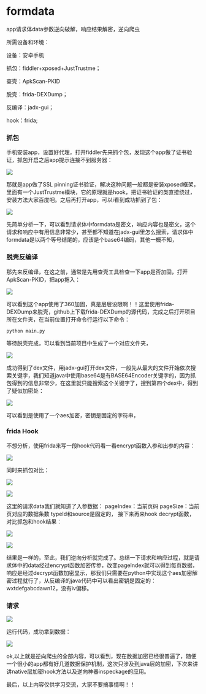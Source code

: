 # formdata
app请求体data参数逆向破解，响应结果解密，逆向爬虫

所需设备和环境：

设备：安卓手机

抓包：fiddler+xposed+JustTrustme；

查壳：ApkScan-PKID

脱壳：frida-DEXDump；

反编译：jadx-gui；

hook：frida;

### 抓包

手机安装app，设置好代理，打开fiddler先来抓个包，发现这个app做了证书验证，抓包开启之后app提示连接不到服务器：

![](https://i.loli.net/2020/08/20/AgnOYzF8TWVJ6Sq.png)

那就是app做了SSL pinning证书验证，解决这种问题一般都是安装xposed框架，里面有一个JustTrustme模块，它的原理就是hook，把证书验证的类直接绕过，安装方法大家百度吧。之后再打开app，可以i看到成功抓到了包：

![](https://i.loli.net/2020/08/18/GPohzN2UL4Bm5kp.png)

先简单分析一下，可以看到请求体中formdata是密文，响应内容也是密文，这个请求和响应中有用信息非常少，甚至都不知道在jadx-gui里怎么搜索，请求体中formdata是以两个等号结尾的，应该是个base64编码，其他一概不知，

### 脱壳反编译

那先来反编译，在这之前，通常是先用查壳工具检查一下app是否加固，打开ApkScan-PKID，把app拖入：

![](https://i.loli.net/2020/08/18/bPN1zjfTka4EGXL.png)

可以看到这个app使用了360加固，真是层层设限啊！！这里使用frida-DEXDump来脱壳，github上下载frida-DEXDump的源代码，完成之后打开项目所在文件夹，在当前位置打开命令行运行以下命令：

```
python main.py
```
等待脱壳完成，可以看到当前项目中生成了一个对应文件夹，

![](https://i.loli.net/2020/08/18/aEgq4Jwp3eiGvz2.png)

成功得到了dex文件，用jadx-gui打开dex文件，一般先从最大的文件开始依次搜索关键字，我们知道java中使用base64是有BASE64Encoder关键字的，因为抓包得到的信息非常少，在这里就只能搜索这个关键字了，搜到第四个dex中，得到了疑似加密处：

![](https://i.loli.net/2020/08/18/2Q9bGeSwuLK41IZ.png)

可以看到是使用了一个aes加密，密钥是固定的字符串，

### frida Hook

不想分析，使用frida来写一段hook代码看一看encrypt函数入参和出参的内容：

![](https://i.loli.net/2020/08/20/ClW9a5izFprqnfL.png)

同时来抓包对比：

![](https://i.loli.net/2020/08/20/3iMpUnT27DPGQLo.png)

![](https://i.loli.net/2020/08/20/MrUX8yqz1QIiw3J.png)

这里的请求data我们就知道了入参数据：
pageIndex：当前页码
pageSize：当前页对应的数据条数
typeId和source是固定的，
接下来再来hook decrypt函数，对比抓包和hook结果：

![](https://i.loli.net/2020/08/20/niKkSdz6DgUp8XW.png)

![](https://i.loli.net/2020/08/20/pi89D3nLCsFTtvj.png)

结果是一样的，至此，我们逆向分析就完成了。总结一下请求和响应过程，就是请求体中的data经过encrypt函数加密传参，改变pageIndex就可以得到每页数据，响应是经过decrypt函数加密显示，那我们只需要在python中实现这个aes加密解密过程就行了，从反编译的java代码中可以看出密钥是固定的：wxtdefgabcdawn12，没有iv偏移。

### 请求

![](https://i.loli.net/2020/08/20/VXNZW8SPtTcznJI.png)

运行代码，成功拿到数据：

![](https://i.loli.net/2020/08/20/hZKUeEM2dy5k9CS.png)

ok,以上就是逆向爬虫的全部内容，可以看到，现在数据加密已经很普遍了，随便一个很小的app都有好几道数据保护机制，这次只涉及到java层的加密，下次来讲讲native层加密hook方法以及逆向神器inspeckage的应用。

最后，以上内容仅供学习交流，大家不要搞事情啊！！
